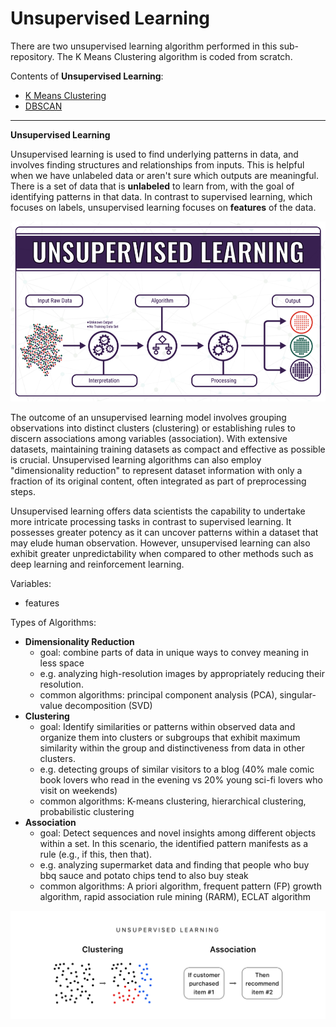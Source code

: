 # Unsupervised Learning

There are two unsupervised learning algorithm performed in this sub-repository. The K Means Clustering algorithm is coded from scratch. 

Contents of **Unsupervised Learning**:
* [K Means Clustering](https://github.com/sharma7056/renuinde577project/tree/main/UnsupervisedLearning/K%20Means%20Clustering)
* [DBSCAN](https://github.com/sharma7056/renuinde577project/tree/main/UnsupervisedLearning/DBSCAN)

---

**Unsupervised Learning**

Unsupervised learning is used to find underlying patterns in data, and involves finding structures and relationships from inputs. This is helpful when we have unlabeled data or aren't sure which outputs are meaningful. There is a set of data that is **unlabeled** to learn from, with the goal of identifying patterns in that data. In contrast to supervised learning, which focuses on labels, unsupervised learning focuses on **features** of the data. 

![image](https://github.com/sharma7056/renuinde577project/blob/main/UnsupervisedLearning/Image/unsup_header.png)


The outcome of an unsupervised learning model involves grouping observations into distinct clusters (clustering) or establishing rules to discern associations among variables (association). With extensive datasets, maintaining training datasets as compact and effective as possible is crucial. Unsupervised learning algorithms can also employ "dimensionality reduction" to represent dataset information with only a fraction of its original content, often integrated as part of preprocessing steps.

Unsupervised learning offers data scientists the capability to undertake more intricate processing tasks in contrast to supervised learning. It possesses greater potency as it can uncover patterns within a dataset that may elude human observation. However, unsupervised learning can also exhibit greater unpredictability when compared to other methods such as deep learning and reinforcement learning. 

Variables:
- features

Types of Algorithms:
- **Dimensionality Reduction**
  - goal: combine parts of data in unique ways to convey meaning in less space
  - e.g. analyzing high-resolution images by appropriately reducing their resolution.
  - common algorithms: principal component analysis (PCA), singular-value decomposition (SVD)
- **Clustering**
  - goal: Identify similarities or patterns within observed data and organize them into clusters or subgroups that exhibit maximum similarity within the group and distinctiveness from data in other clusters.
  - e.g. detecting groups of similar visitors to a blog (40% male comic book lovers who read in the evening vs 20% young sci-fi lovers who visit on weekends)
  - common algorithms: K-means clustering, hierarchical clustering, probabilistic clustering
- **Association**
  - goal: Detect sequences and novel insights among different objects within a set. In this scenario, the identified pattern manifests as a rule (e.g., if this, then that).
  - e.g. analyzing supermarket data and finding that people who buy bbq sauce and potato chips tend to also buy steak
  - common algorithms: A priori algorithm, frequent pattern (FP) growth algorithm, rapid association rule mining (RARM), ECLAT algorithm


![image](https://github.com/sharma7056/renuinde577project/blob/main/UnsupervisedLearning/Image/unsup_cat.png)
